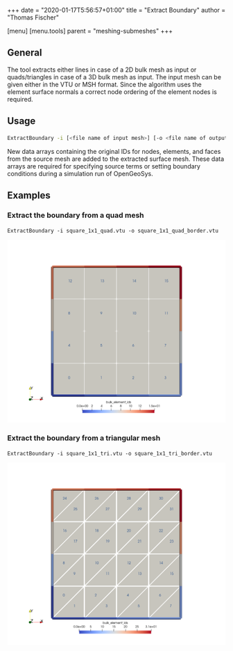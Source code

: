 +++
date = "2020-01-17T5:56:57+01:00"
title = "Extract Boundary"
author = "Thomas Fischer"

[menu]
  [menu.tools]
    parent = "meshing-submeshes"
+++

## General

The tool extracts either lines in case of a 2D bulk mesh as input or
quads/triangles in case of a 3D bulk mesh as input. The input mesh can be given
either in the VTU or MSH format. Since the algorithm uses the element surface
normals a correct node ordering of the element nodes is required.

## Usage

```bash
ExtractBoundary -i [<file name of input mesh>] [-o <file name of output mesh>]
```

New data arrays containing the original IDs for nodes, elements, and faces from the source mesh are added to the extracted surface mesh. These data arrays are required for specifying source terms or setting boundary conditions during a simulation run of OpenGeoSys.

## Examples

### Extract the boundary from a quad mesh

`ExtractBoundary -i square_1x1_quad.vtu -o square_1x1_quad_border.vtu`

![The square mesh consists of 16 cells/elements.](ExtractBoundary_square_1x1_quad_border.png "The square mesh consists of 16 cells/elements. The numbers in the cells are the cell IDs. The generated boundary grid consists of the somewhat thicker and colored line elements.")

### Extract the boundary from a triangular mesh

`ExtractBoundary -i square_1x1_tri.vtu -o square_1x1_tri_border.vtu`

![The square mesh consists of 32 triangle shaped cells.](ExtractBoundary_square_1x1_tri_border.png "The square mesh consists of 32 triangle shaped cells. The numbers in the triangle are the cell IDs. The generated boundary grid consists of the somewhat thicker and colored line elements.")
